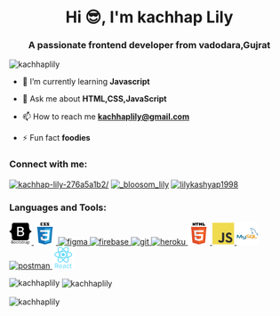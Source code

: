 <h1 align="center">Hi 😎, I'm kachhap Lily</h1>
<h3 align="center">A passionate frontend developer from vadodara,Gujrat</h3>

<p align="left"> <img src="https://komarev.com/ghpvc/?username=kachhaplily&label=Profile%20views&color=0e75b6&style=flat" alt="kachhaplily" /> </p>

- 🌱 I’m currently learning **Javascript**

- 💬 Ask me about **HTML,CSS,JavaScript**

- 📫 How to reach me **kachhaplily@gmail.com**

- ⚡ Fun fact **foodies**

<h3 align="left">Connect with me:</h3>
<p align="left">
<a href="https://linkedin.com/in/kachhap-lily-276a5a1b2/" target="blank"><img align="center" src="https://raw.githubusercontent.com/rahuldkjain/github-profile-readme-generator/master/src/images/icons/Social/linked-in-alt.svg" alt="kachhap-lily-276a5a1b2/" height="30" width="40" /></a>
<a href="https://instagram.com/_bloosom_lily" target="blank"><img align="center" src="https://raw.githubusercontent.com/rahuldkjain/github-profile-readme-generator/master/src/images/icons/Social/instagram.svg" alt="_bloosom_lily" height="30" width="40" /></a>
<a href="https://www.hackerrank.com/lilykashyap1998" target="blank"><img align="center" src="https://raw.githubusercontent.com/rahuldkjain/github-profile-readme-generator/master/src/images/icons/Social/hackerrank.svg" alt="lilykashyap1998" height="30" width="40" /></a>
</p>

<h3 align="left">Languages and Tools:</h3>
<p align="left"> <a href="https://getbootstrap.com" target="_blank" rel="noreferrer"> <img src="https://raw.githubusercontent.com/devicons/devicon/master/icons/bootstrap/bootstrap-plain-wordmark.svg" alt="bootstrap" width="40" height="40"/> </a> <a href="https://www.w3schools.com/css/" target="_blank" rel="noreferrer"> <img src="https://raw.githubusercontent.com/devicons/devicon/master/icons/css3/css3-original-wordmark.svg" alt="css3" width="40" height="40"/> </a> <a href="https://www.figma.com/" target="_blank" rel="noreferrer"> <img src="https://www.vectorlogo.zone/logos/figma/figma-icon.svg" alt="figma" width="40" height="40"/> </a> <a href="https://firebase.google.com/" target="_blank" rel="noreferrer"> <img src="https://www.vectorlogo.zone/logos/firebase/firebase-icon.svg" alt="firebase" width="40" height="40"/> </a> <a href="https://git-scm.com/" target="_blank" rel="noreferrer"> <img src="https://www.vectorlogo.zone/logos/git-scm/git-scm-icon.svg" alt="git" width="40" height="40"/> </a> <a href="https://heroku.com" target="_blank" rel="noreferrer"> <img src="https://www.vectorlogo.zone/logos/heroku/heroku-icon.svg" alt="heroku" width="40" height="40"/> </a> <a href="https://www.w3.org/html/" target="_blank" rel="noreferrer"> <img src="https://raw.githubusercontent.com/devicons/devicon/master/icons/html5/html5-original-wordmark.svg" alt="html5" width="40" height="40"/> </a> <a href="https://developer.mozilla.org/en-US/docs/Web/JavaScript" target="_blank" rel="noreferrer"> <img src="https://raw.githubusercontent.com/devicons/devicon/master/icons/javascript/javascript-original.svg" alt="javascript" width="40" height="40"/> </a> <a href="https://www.mysql.com/" target="_blank" rel="noreferrer"> <img src="https://raw.githubusercontent.com/devicons/devicon/master/icons/mysql/mysql-original-wordmark.svg" alt="mysql" width="40" height="40"/> </a> <a href="https://postman.com" target="_blank" rel="noreferrer"> <img src="https://www.vectorlogo.zone/logos/getpostman/getpostman-icon.svg" alt="postman" width="40" height="40"/> </a> <a href="https://reactjs.org/" target="_blank" rel="noreferrer"> <img src="https://raw.githubusercontent.com/devicons/devicon/master/icons/react/react-original-wordmark.svg" alt="react" width="40" height="40"/> </a> </p>

<p><img align="left" src="https://github-readme-stats.vercel.app/api/top-langs?username=kachhaplily&show_icons=true&locale=en&layout=compact" alt="kachhaplily" /></p>

<p>&nbsp;<img align="center" src="https://github-readme-stats.vercel.app/api?username=kachhaplily&show_icons=true&locale=en" alt="kachhaplily" /></p>

<p><img align="center" src="https://github-readme-streak-stats.herokuapp.com/?user=kachhaplily&" alt="kachhaplily" /></p>
